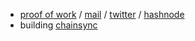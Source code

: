 - [proof of work](https://lifeofnc.xyz) / [mail](mailto:neilchaudhary12@gmail.com) / [twitter](https://twitter.com/nielchaudhary09) / [hashnode](https://hashnode.com/@nielchaudhary)
- building [chainsync](https://app.chainsync.in)
